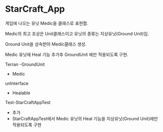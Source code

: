 # StarCraft_App

게임에 나오는 유닛 Medic을 클래스로 표현함.   

Medic의 최고 조상은 Unit클래스이고 유닛의 종류는 지상유닛(Ground Unit)임.   

Ground Unit을 상속받아 Medic클래스 생성.   

Medic 유닛에 Heal 기능 추가후 GroundUnit 에만 적용되도록 구현.

Terran -GroundUnit
- Medic

unInterface
- Healable

Test-StarCraftAppTest
- 추가
- StarCraftAppTest에서 Medic 유닛의 Heal 기능을 지상유닛(Ground Unit)에만 적용되도록 구현


